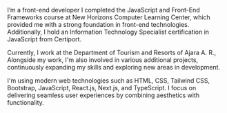 I’m a front-end developer  I completed the JavaScript and Front-End Frameworks course at New Horizons Computer Learning Center, which provided me with a strong foundation in front-end technologies. Additionally, I hold an Information Technology Specialist certification in JavaScript from Certiport.

Currently, I work at the Department of Tourism and Resorts of Ajara A. R.,  Alongside my work, I'm also involved in various additional projects, continuously expanding my skills and exploring new areas in development.

I'm using modern web technologies such as HTML, CSS, Tailwind CSS, Bootstrap, JavaScript, React.js,  Next.js, and TypeScript. I focus on delivering seamless user experiences by combining aesthetics with functionality.
